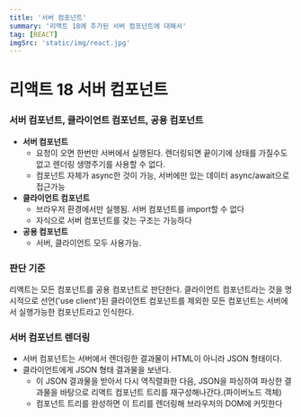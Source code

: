 ```yaml
---
title: '서버 컴포넌트'
summary: '리액트 18에 추가된 서버 컴포넌트에 대해서'
tag: [REACT]
imgSrc: 'static/img/react.jpg'
---
```


# 리액트 18 서버 컴포넌트

### 서버 컴포넌트, 클라이언트 컴포넌트, 공용 컴포넌트
- **서버 컴포넌트**
  - 요청이 오면 한번만 서버에서 실행된다. 렌더링되면 끝이기에 상태를 가질수도없고 렌더링 생명주기를 사용할 수 없다.
  - 컴포넌트 자체가 async한 것이 가능, 서버에만 있는 데이터 async/await으로 접근가능
- **클라이언트 컴포넌트**
  - 브라우저 환경에서만 실행됨. 서버 컴포넌트를 import할 수 없다
  - 자식으로 서버 컴포넌트를 갖는 구조는 가능하다
- **공용 컴포넌트**
  - 서버, 클라이언트 모두 사용가능. 

### 판단 기준
리액트는 모든 컴포넌트를 공용 컴포넌트로 판단한다.
클라이언트 컴포넌트라는 것을 명시적으로 선언('use client')된 클라이언트 컴포넌트를 제외한 모든 컴포넌트는 서버에서 실행가능한 컴포넌트라고 인식한다.

### 서버 컴포넌트 렌더링
- 서버 컴포넌트는 서버에서 렌더링한 결과물이 HTML이 아니라 JSON 형태이다.
- 클라이언트에게 JSON 형태 결과물을 보낸다.
  - 이 JSON 결과물을 받아서 다시 역직렬화한 다음, JSON을 파싱하여 파싱한 결과물을 바탕으로 리액트 컴포넌트 트리를 재구성해나간다.(파이버노드 객체)
  - 컴포넌트 트리를 완성하면 이 트리를 렌더링해 브라우저의 DOM에 커밋한다